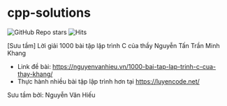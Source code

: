 # cpp-solutions
![GitHub Repo stars](https://img.shields.io/github/stars/luyencode/cpp-solutions?style=social)
![Hits](https://hits.seeyoufarm.com/api/count/incr/badge.svg?url=https%3A%2F%2Fgithub.com%2Fluyencode%2Fcpp-solutions&count_bg=%2379C83D&title_bg=%23555555&icon=&icon_color=%23E7E7E7&title=hits&edge_flat=false)

[Sưu tầm] Lời giải 1000 bài tập lập trình C của thầy Nguyễn Tấn Trần Minh Khang

- Link đề bài: https://nguyenvanhieu.vn/1000-bai-tap-lap-trinh-c-cua-thay-khang/
- Thực hành nhiều bài tập lập trình hơn tại https://luyencode.net/

Sưu tầm bởi: Nguyễn Văn Hiếu
